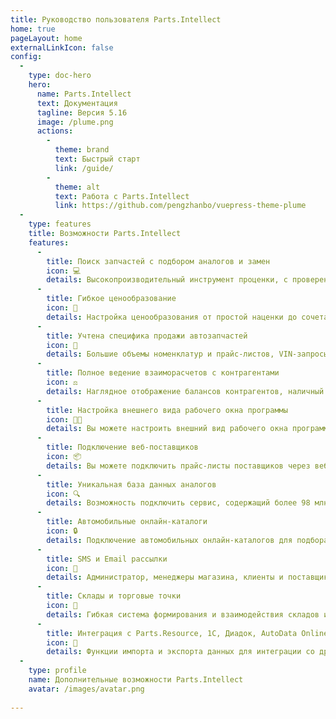 ```yaml
---
title: Руководство пользователя Parts.Intellect
home: true
pageLayout: home
externalLinkIcon: false
config:
  -
    type: doc-hero
    hero:
      name: Parts.Intellect
      text: Документация
      tagline: Версия 5.16
      image: /plume.png
      actions:
        -
          theme: brand
          text: Быстрый старт
          link: /guide/
        -
          theme: alt
          text: Работа с Parts.Intellect
          link: https://github.com/pengzhanbo/vuepress-theme-plume
  -
    type: features
    title: Возможности Parts.Intellect
    features:
      -
        title: Поиск запчастей с подбором аналогов и замен
        icon: 💻
        details: Высокопроизводительный инструмент проценки, с проверенными и точными алгоритмами работы
      -
        title: Гибкое ценообразование
        icon: 📖
        details: Настройка ценообразования от простой наценки до сочетания множества факторов (категория покупателя, группа товара, поставщик и др.)
      -
        title: Учтена специфика продажи автозапчастей
        icon: 🚀
        details: Большие объемы номенклатур и прайс-листов, VIN-запросы, минимальные остатки, кроссы, замены и др
      -
        title: Полное ведение взаиморасчетов с контрагентами
        icon: ⚖
        details: Наглядное отображение балансов контрагентов, наличный и безналичный расчет, взаимодействие с клиент-банком, работа с кассовыми аппаратами;
      -
        title: Настройка внешнего вида рабочего окна программы
        icon: 👨‍💻
        details: Вы можете настроить внешний вид рабочего окна программы индивидуально для каждого пользователя
      -
        title: Подключение веб-поставщиков
        icon: 📦
        details: Вы можете подключить прайс-листы поставщиков через веб-сервисы
      -
        title: Уникальная база данных аналогов
        icon: 🔍
        details: Возможность подключить сервис, содержащий более 98 млн. пар взаимозаменяемых деталей
      -
        title: Автомобильные онлайн-каталоги
        icon: 🔒
        details: Подключение автомобильных онлайн-каталогов для подбора и поиска запчастей по марке, модели или VIN-номеру автомобиля
      -
        title: SMS и Email рассылки
        icon: 📝
        details: Администратор, менеджеры магазина, клиенты и поставщики – будет в курсе всех событий, получив уведомление
      -
        title: Склады и торговые точки
        icon: 📝
        details: Гибкая система формирования и взаимодействия складов и торговых точек, с возможностью создания сложной структуры мест хранения и контроля наличия товара в них
      -
        title: Интеграция с Parts.Resource, 1С, Диадок, AutoData Online
        icon: 📝
        details: Функции импорта и экспорта данных для интеграции со другими системами
  -
    type: profile
    name: Дополнительные возможности Parts.Intellect
    avatar: /images/avatar.png
    
---
```

